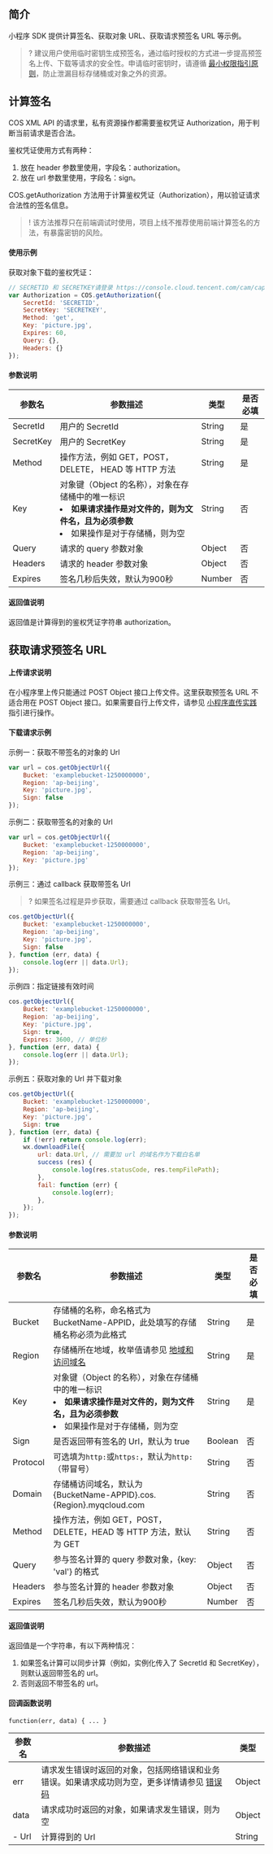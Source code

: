 ## 简介

小程序 SDK 提供计算签名、获取对象 URL、获取请求预签名 URL 等示例。

>? 建议用户使用临时密钥生成预签名，通过临时授权的方式进一步提高预签名上传、下载等请求的安全性。申请临时密钥时，请遵循 [最小权限指引原则](https://cloud.tencent.com/document/product/436/38618)，防止泄漏目标存储桶或对象之外的资源。
>

## 计算签名

COS XML API 的请求里，私有资源操作都需要鉴权凭证 Authorization，用于判断当前请求是否合法。

鉴权凭证使用方式有两种：

1. 放在 header 参数里使用，字段名：authorization。
2. 放在 url 参数里使用，字段名：sign。

COS.getAuthorization 方法用于计算鉴权凭证（Authorization），用以验证请求合法性的签名信息。

>! 该方法推荐只在前端调试时使用，项目上线不推荐使用前端计算签名的方法，有暴露密钥的风险。
>

#### 使用示例

获取对象下载的鉴权凭证：

[//]: # (.cssg-snippet-get-authorization)
```js
// SECRETID 和 SECRETKEY请登录 https://console.cloud.tencent.com/cam/capi 进行查看和管理
var Authorization = COS.getAuthorization({
    SecretId: 'SECRETID',
    SecretKey: 'SECRETKEY',
    Method: 'get',
    Key: 'picture.jpg',
    Expires: 60,
    Query: {},
    Headers: {}
});
```

#### 参数说明

| 参数名    | 参数描述                                                     | 类型   | 是否必填 |
| --------- | ------------------------------------------------------------ | ------ | ---- |
| SecretId  | 用户的 SecretId                                              | String | 是   |
| SecretKey | 用户的 SecretKey                                             | String | 是   |
| Method    | 操作方法，例如 GET，POST，DELETE， HEAD 等 HTTP 方法         | String | 是   |
| Key       | 对象键（Object 的名称），对象在存储桶中的唯一标识</br><li>**如果请求操作是对文件的，则为文件名，且为必须参数**</li><li>如果操作是对于存储桶，则为空</li> | String | 否   |
| Query     | 请求的 query 参数对象                                        | Object | 否   |
| Headers   | 请求的 header 参数对象                                       | Object | 否   |
| Expires   | 签名几秒后失效，默认为900秒                                  | Number | 否   |

#### 返回值说明

返回值是计算得到的鉴权凭证字符串 authorization。

## 获取请求预签名 URL

#### 上传请求说明

在小程序里上传只能通过 POST Object 接口上传文件。这里获取预签名 URL 不适合用在 POST Object 接口。如果需要自行上传文件，请参见 [小程序直传实践](https://cloud.tencent.com/document/product/436/34929) 指引进行操作。

#### 下载请求示例

示例一：获取不带签名的对象的 Url

[//]: # (.cssg-snippet-get-presign-download-url-nosign)
```js
var url = cos.getObjectUrl({
    Bucket: 'examplebucket-1250000000',
    Region: 'ap-beijing',
    Key: 'picture.jpg',
    Sign: false
});
```

示例二：获取带签名的对象的 Url

[//]: # (.cssg-snippet-get-presign-download-url)
```js
var url = cos.getObjectUrl({
    Bucket: 'examplebucket-1250000000',
    Region: 'ap-beijing',
    Key: 'picture.jpg'
});
```

示例三：通过 callback 获取带签名 Url

>? 如果签名过程是异步获取，需要通过 callback 获取带签名 Url。
>

[//]: # (.cssg-snippet-get-presign-download-url-callback)
```js
cos.getObjectUrl({
    Bucket: 'examplebucket-1250000000',
    Region: 'ap-beijing',
    Key: 'picture.jpg',
    Sign: false
}, function (err, data) {
    console.log(err || data.Url);
});
```

示例四：指定链接有效时间

[//]: # (.cssg-snippet-get-presign-download-url-expiration)
```js
cos.getObjectUrl({
    Bucket: 'examplebucket-1250000000',
    Region: 'ap-beijing',
    Key: 'picture.jpg',
    Sign: true,
    Expires: 3600, // 单位秒
}, function (err, data) {
    console.log(err || data.Url);
});
```

示例五：获取对象的 Url 并下载对象

[//]: # (.cssg-snippet-get-presign-download-url-then-fetch)
```js
cos.getObjectUrl({
    Bucket: 'examplebucket-1250000000',
    Region: 'ap-beijing',
    Key: 'picture.jpg',
    Sign: true
}, function (err, data) {
    if (!err) return console.log(err);
    wx.downloadFile({
        url: data.Url, // 需要加 url 的域名作为下载白名单
        success (res) {
            console.log(res.statusCode, res.tempFilePath);
        },
        fail: function (err) {
            console.log(err);
        },
    });
});
```



#### 参数说明

| 参数名  | 参数描述                                                     | 类型    | 是否必填 |
| ------- | ------------------------------------------------------------ | ------- | ---- |
| Bucket  | 存储桶的名称，命名格式为 BucketName-APPID，此处填写的存储桶名称必须为此格式 | String  | 是   |
| Region  | 存储桶所在地域，枚举值请参见 [地域和访问域名](https://cloud.tencent.com/document/product/436/6224) | String  | 是   |
| Key     | 对象键（Object 的名称），对象在存储桶中的唯一标识</br><li>**如果请求操作是对文件的，则为文件名，且为必须参数**</li><li>如果操作是对于存储桶，则为空</li> | String  | 是   |
| Sign    | 是否返回带有签名的 Url，默认为 true                          | Boolean | 否   |
| Protocol    | 可选填为`http:`或`https:`，默认为`http:`（带冒号）                          | String | 否   |
| Domain    | 存储桶访问域名，默认为 {BucketName-APPID}.cos.{Region}.myqcloud.com     | String | 否   |
| Method  | 操作方法，例如 GET，POST，DELETE，HEAD 等 HTTP 方法，默认为 GET | String  | 否   |
| Query   | 参与签名计算的 query 参数对象，{key: 'val'} 的格式                                | Object  | 否   |
| Headers | 参与签名计算的 header 参数对象                               | Object  | 否   |
| Expires | 签名几秒后失效，默认为900秒                                  | Number  | 否   |

#### 返回值说明

返回值是一个字符串，有以下两种情况：

1. 如果签名计算可以同步计算（例如，实例化传入了 SecretId 和 SecretKey），则默认返回带签名的 url。
2. 否则返回不带签名的 url。

#### 回调函数说明

```
function(err, data) { ... }
```

| 参数名 | 参数描述                                                     | 类型   |
| ------ | ------------------------------------------------------------ | ------ |
| err    | 请求发生错误时返回的对象，包括网络错误和业务错误。如果请求成功则为空，更多详情请参见 [错误码](https://cloud.tencent.com/document/product/436/7730) | Object |
| data   | 请求成功时返回的对象，如果请求发生错误，则为空               | Object |
| - Url  | 计算得到的 Url                                               | String |


